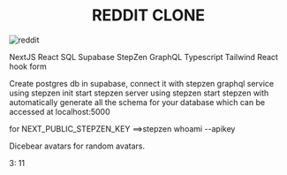<h1 align="center"> REDDIT CLONE  </h1>

![reddit](https://user-images.githubusercontent.com/23634935/175880848-2b631d6f-d116-4858-a767-19215b435a69.png)

NextJS
React
SQL
Supabase
StepZen
GraphQL
Typescript
Tailwind
React hook form

Create postgres db in supabase,
connect it with stepzen graphql service using stepzen init
start stepzen server using stepzen start
stepzen with automatically generate all the schema for your database
which can be accessed at localhost:5000

for NEXT_PUBLIC_STEPZEN_KEY ==>stepzen whoami --apikey

Dicebear avatars for random avatars.


3: 11

